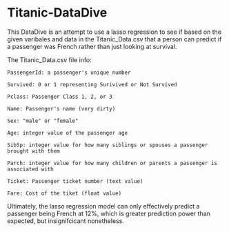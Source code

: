 # Titanic-DataDive

This DataDive is an attempt to use a lasso regression to see if based on the given varibales and data in the Titanic_Data.csv that a person can predict if a passenger was French rather than just looking at survival.

The Titanic_Data.csv file info:

    PassengerId: a passenger's unique number 
    
    Survived: 0 or 1 representing Surivived or Not Survived 
    
    Pclass: Passenger Class 1, 2, or 3
    
    Name: Passenger's name (very dirty)
    
    Sex: "male" or "female"
    
    Age: integer value of the passenger age
    
    SibSp: integer value for how many siblings or spouses a passenger brought with them
    
    Parch: integer value for how many children or parents a passenger is associated with
    
    Ticket: Passenger ticket number (text value)
    
    Fare: Cost of the tiket (float value)
    
Ultimately, the lasso regression model can only effectively predict a passenger being French at 12%, 
which is greater prediction power than expected, but insignifcicant nonetheless.
